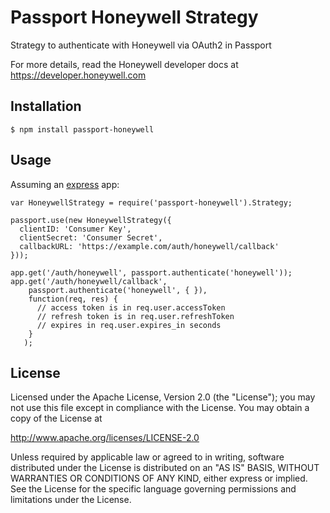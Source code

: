 # Passport Honeywell Strategy

Strategy to authenticate with Honeywell via OAuth2 in Passport

For more details, read the Honeywell developer docs at https://developer.honeywell.com

## Installation

`$ npm install passport-honeywell`

## Usage

Assuming an [express](http://expressjs.com/) app:

    var HoneywellStrategy = require('passport-honeywell').Strategy;

    passport.use(new HoneywellStrategy({
      clientID: 'Consumer Key',
      clientSecret: 'Consumer Secret',
      callbackURL: 'https://example.com/auth/honeywell/callback'
    }));

    app.get('/auth/honeywell', passport.authenticate('honeywell'));
    app.get('/auth/honeywell/callback',
        passport.authenticate('honeywell', { }),
        function(req, res) {
          // access token is in req.user.accessToken
          // refresh token is in req.user.refreshToken
          // expires in req.user.expires_in seconds
        }
       );

## License

Licensed under the Apache License, Version 2.0 (the "License");
you may not use this file except in compliance with the License.
You may obtain a copy of the License at

http://www.apache.org/licenses/LICENSE-2.0

Unless required by applicable law or agreed to in writing, software
distributed under the License is distributed on an "AS IS" BASIS,
WITHOUT WARRANTIES OR CONDITIONS OF ANY KIND, either express or implied.
See the License for the specific language governing permissions and
limitations under the License.
